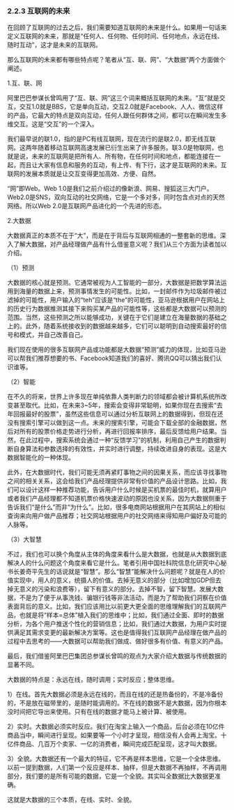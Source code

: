 ### 2.2.3 互联网的未来

在回顾了互联网的过去之后，我们需要知道互联网的未来是什么。如果用一句话来定义互联网的未来，那就是“任何人、任何物、任何时间、任何地点，永远在线、随时互动”，这才是未来的互联网。

那么互联网的未来都有哪些特点呢？笔者从“互、联、网”、“大数据”两个方面做个阐述。

1.互、联、网

阿里巴巴参谋长曾鸣用了“互、联、网”这三个词来概括互联网的未来。“互”就是交互，交互1.0就是BBS，它是单向互动，交互2.0就是Facebook、人人、微信这样的产品，它最大的特点是双向互动，任何人跟任何群体之间，都可以在瞬间发生多维交互。这是“交互”的一个深入。

我们最早说的联1.0，指的是PC有线互联网，现在流行的是联2.0，即无线互联网。这两年随着移动互联网高速发展已衍生出来了许多服务。联3.0是物联网，也就是说，未来的互联网是把所有人、所有物，在任何时间和地点，都能连接在一起，而且让大家有信息和服务的互动，有上传、有下行，这才是互联网的未来。互联网的发展本质就是让交互变得更加高效、方便、自然。

“网”即Web。Web 1.0是我们之前介绍过的像新浪、网易、搜狐这三大门户。Web2.0是SNS，双向互动的社交网络，它是一个多对多，同时包含点对点的天然网络。所以Web 2.0是互联网产品进化的一个先进的形态。

2.大数据

大数据真正的本质不在于“大”，而是在于背后与互联网相通的一整套新的思维。深入了解大数据，对产品经理做产品有什么借鉴意义呢？我们从三个方面为读者加以介绍。

（1）预测

大数据的核心就是预测。它通常被视为人工智能的一部分，大数据是把数学算法运用到海量的数据上来，预测事情发生的可能性。比如，一封邮件作为垃圾邮件被过滤掉的可能性，用户输入的“teh”应该是“the”的可能性，亚马逊根据用户在网站上的历史行为数据推测其接下来购买某产品的可能性等，这些都是大数据可以预测的范围。当然，这些预测之所以能够成功，关键在于它们是建立在海量数据的基础之上的。此外，随着系统接收到的数据越来越多，它们可以聪明到自动搜索最好的信号和模式，并自己改善自己。

我们现在使用的很多互联网产品或功能都是大数据“预测”威力的体现，比如亚马逊可以帮我们推荐想要的书、Facebook知道我们的喜好、腾讯QQ可以猜出我们认识谁等。

（2）智能

在不久的将来，世界上许多现在单纯依靠人类判断力的领域都会被计算机系统所改变甚至取代。比如，在未来3~5年，搜索会变得非常聪明，如果你现在去搜索“去年回报最好的股票”，虽然这些信息可以通过分析互联网上的数据得到，但现在还没有搜索引擎可以做到这一点。未来的搜索引擎，可能会下载全部的金融数据，然后对所有的股票价格走势进行分析，再进行回报率排序，最后反馈给用户结果。当然，在此过程中，搜索系统会通过一种“反馈学习”的机制，利用自己产生的数据判断自身算法和参数选择的有效性，并实时进行调整，持续改进自身的表现。这是大数据智能化的一种体现。

此外，在大数据时代，我们可能无须再紧盯事物之间的因果关系，而应该寻找事物之间的相关关系，这会给我们产品经理提供非常有价值的产品设计思路。比如，我们可以设计这样一种推荐功能，告诉用户什么时候是买机票的最佳时机，就算用户或者我们产品经理都不知道机票价格快速波动的原因也没关系，因为大数据侧重于告诉我们“是什么”而非“为什么”。比如，很多电商网站根据用户在其网站上的相似查询来向用户做产品推荐；社交网站根据用户的社交网络来得知用户偏好及可能的人脉等。

（3）大智慧

不过，我们也可以换个角度从主体的角度来看什么是大数据，也就是从大数据到底解决人的什么问题这个角度来看它是什么。笔者引用中国社科院信息化研究中心秘书长姜奇平先生的话说就是“智慧”。那么“智慧”能解决什么问题呢？就是在人的价值实现中，用人的意义，统摄人的价值。去掉无意义的部分（比如增加GDP但去掉无意义的污染和浪费等），留下有意义的部分。去掉不智，留下智慧。发展大数据，不是为了便于从事洗钱、骗银行钱等非法活动，而是为了帮助我们洞察在价值表面背后的意义。比如，我们应该用比以前更大更全面的思维理解我们的互联网产品，也就是将“样本=总体”植入我们的思维中；比如，我们通过全面、即时的数据分析，为各个用户推送个性化的营销信息；比如，我们通过大数据，为用户实时提供满足其需求变更的最新解决方案等。这也是值得我们互联网产品经理在做产品的过程中去思考的——大数据可以帮助我们做成、做好很多有价值、有意义的产品。

最后，我们借鉴阿里巴巴集团总参谋长曾鸣的观点为大家介绍大数据与传统数据的显著不同。

大数据的特点是：永远在线，随时调用；实时反应；整体思维。

1）在线。首先大数据必须是永远在线的，而且在线的还是热备份的，不是冷备份的，不是放在磁带里的，是随时能调用的。不在线的数据不是大数据，因为你根本没时间把它导出来使用。只有在线的数据才能马上被计算、被使用。

2）实时。大数据必须实时反应。我们在淘宝上输入一个商品，后台必须在10亿件商品当中，瞬间进行呈现。如果要等一个小时才呈现，相信没有人会再上淘宝。十亿件商品、几百万个卖家、一亿的消费者，瞬间完成匹配呈现，这才叫大数据。

3）全貌。大数据还有一个最大的特征，它不再是样本思维，它是一个全体思维。以前一提到数据，人们第一个反应是样本、抽样，但是大数据不再抽样，不再调用部分，我们要的是所有可能的数据，它是一个全貌。其实叫全数据比大数据更准确。

这就是大数据的三个本质，在线、实时、全貌。
